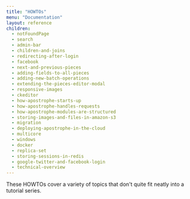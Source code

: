 ```yaml
---
title: "HOWTOs"
menu: "Documentation"
layout: reference
children:
  - notFoundPage
  - search
  - admin-bar
  - children-and-joins
  - redirecting-after-login
  - facebook
  - next-and-previous-pieces
  - adding-fields-to-all-pieces
  - adding-new-batch-operations
  - extending-the-pieces-editor-modal
  - responsive-images
  - ckeditor
  - how-apostrophe-starts-up
  - how-apostrophe-handles-requests
  - how-apostrophe-modules-are-structured
  - storing-images-and-files-in-amazon-s3
  - migration
  - deploying-apostrophe-in-the-cloud
  - multicore
  - windows
  - docker
  - replica-set
  - storing-sessions-in-redis
  - google-twitter-and-facebook-login
  - technical-overview
---
```


These HOWTOs cover a variety of topics that don't quite fit neatly into a tutorial series.
